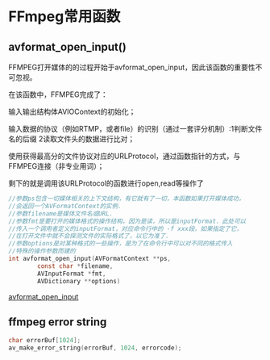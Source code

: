 # FFmpeg常用函数

## avformat_open_input()

FFMPEG打开媒体的的过程开始于avformat_open_input，因此该函数的重要性不可忽视。

在该函数中，FFMPEG完成了：

输入输出结构体AVIOContext的初始化；

输入数据的协议（例如RTMP，或者file）的识别（通过一套评分机制）:1判断文件名的后缀 2读取文件头的数据进行比对；

使用获得最高分的文件协议对应的URLProtocol，通过函数指针的方式，与FFMPEG连接（非专业用词）；

剩下的就是调用该URLProtocol的函数进行open,read等操作了

```c
//参数ps包含一切媒体相关的上下文结构，有它就有了一切，本函数如果打开媒体成功，  
//会返回一个AVFormatContext的实例．  
//参数filename是媒体文件名或URL．  
//参数fmt是要打开的媒体格式的操作结构，因为是读，所以是inputFormat．此处可以  
//传入一个调用者定义的inputFormat，对应命令行中的 -f xxx段，如果指定了它，  
//在打开文件中就不会探测文件的实际格式了，以它为准了．  
//参数options是对某种格式的一些操作，是为了在命令行中可以对不同的格式传入  
//特殊的操作参数而建的
int avformat_open_input(AVFormatContext **ps,  
        const char *filename,  
        AVInputFormat *fmt,  
        AVDictionary **options) 
```

[avformat_open_input](https://blog.csdn.net/leixiaohua1020/article/details/8661601)



## ffmpeg error string

```c
char errorBuf[1024];
av_make_error_string(errorBuf, 1024, errorcode);
```

